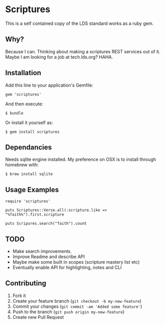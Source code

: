 # Scriptures

This is a self contained copy of the LDS standard works as a ruby gem.

## Why?

Because I can.
Thinking about making a scriptures REST services out of it.
Maybe I am looking for a job at tech.lds.org? HAHA.

## Installation

Add this line to your application's Gemfile:

    gem 'scriptures'

And then execute:

    $ bundle

Or install it yourself as:

    $ gem install scriptures

## Dependancies

Needs sqlite engine installed. My preference on OSX is to install through homebrew with:

    $ brew install sqlite

## Usage Examples

    require 'scriptures'
    
    puts Scriptures::Verse.all(:scripture.like => "%faith%").first.scripture
    
    puts Scripures.search("faith").count

## TODO

* Make search improvements.
* Improve Readme and describe API
* Maybe make some built in scopes (scripture mastery list etc)
* Eventually enable API for highlighting, notes and CLI


## Contributing

1. Fork it
2. Create your feature branch (`git checkout -b my-new-feature`)
3. Commit your changes (`git commit -am 'Added some feature'`)
4. Push to the branch (`git push origin my-new-feature`)
5. Create new Pull Request
